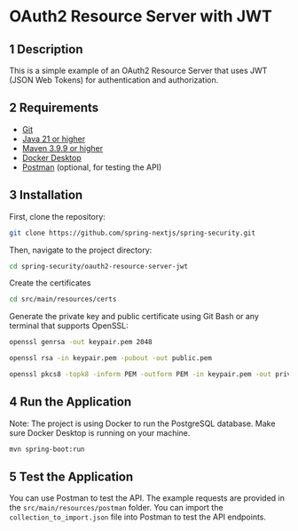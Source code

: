 # OAuth2 Resource Server with JWT

## 1 Description
This is a simple example of an OAuth2 Resource Server that uses JWT (JSON Web Tokens) for authentication and authorization.

## 2 Requirements
- [Git](https://git-scm.com/downloads) 
- [Java 21 or higher](https://adoptium.net)
- [Maven 3.9.9 or higher](https://maven.apache.org/download.cgi)
- [Docker Desktop](https://www.docker.com/products/docker-desktop/)
- [Postman](https://www.postman.com/downloads/) (optional, for testing the API)

## 3 Installation
First, clone the repository:
```bash
git clone https://github.com/spring-nextjs/spring-security.git
```
Then, navigate to the project directory:
```bash
cd spring-security/oauth2-resource-server-jwt
```
Create the certificates
```bash
cd src/main/resources/certs
```
Generate the private key and public certificate using Git Bash or any terminal that supports OpenSSL:
```bash
openssl genrsa -out keypair.pem 2048
```
```bash
openssl rsa -in keypair.pem -pubout -out public.pem
```
```bash
openssl pkcs8 -topk8 -inform PEM -outform PEM -in keypair.pem -out private.pem
```

## 4 Run the Application
Note: The project is using Docker to run the PostgreSQL database. Make sure Docker Desktop is running on your machine.
```bash
mvn spring-boot:run
```

## 5 Test the Application
You can use Postman to test the API.
The example requests are provided in the `src/main/resources/postman` folder. You can import the `collection_to_import.json` file into Postman to test the API endpoints.